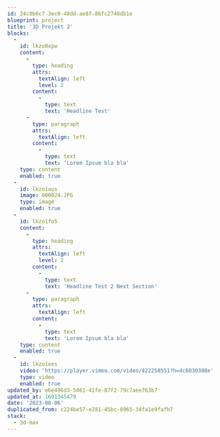 ```yaml
---
id: 24c0b6c7-3ec0-48dd-ae8f-86fc2748db1e
blueprint: project
title: '3D Projekt 2'
blocks:
  -
    id: lkzo0xpw
    content:
      -
        type: heading
        attrs:
          textAlign: left
          level: 2
        content:
          -
            type: text
            text: 'Headline Test'
      -
        type: paragraph
        attrs:
          textAlign: left
        content:
          -
            type: text
            text: 'Lorem Ipsum bla bla'
    type: content
    enabled: true
  -
    id: lkzo1aus
    image: 000024.JPG
    type: image
    enabled: true
  -
    id: lkzo1fo5
    content:
      -
        type: heading
        attrs:
          textAlign: left
          level: 2
        content:
          -
            type: text
            text: 'Headline Test 2 Next Section'
      -
        type: paragraph
        attrs:
          textAlign: left
        content:
          -
            type: text
            text: 'Lorem Ipsum bla bla'
    type: content
    enabled: true
  -
    id: lkzo1oes
    video: 'https://player.vimeo.com/video/422258551?h=4c6030308e'
    type: video
    enabled: true
updated_by: e6e496d3-5061-41fe-87f2-79c7aee763b7
updated_at: 1691345479
date: '2023-08-06'
duplicated_from: c224be57-e281-45bc-8965-34fa1e9fafb7
stack:
  - 3d-max
---
```

